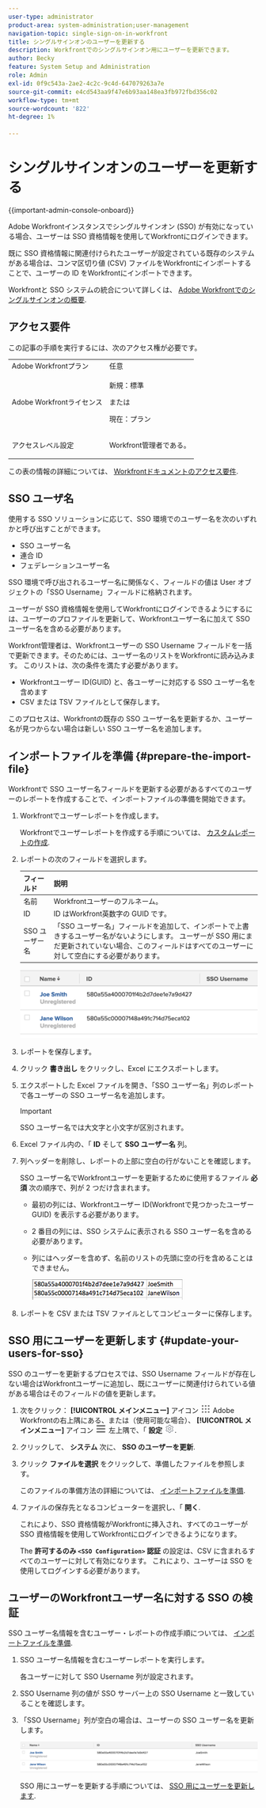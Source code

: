 ```yaml
---
user-type: administrator
product-area: system-administration;user-management
navigation-topic: single-sign-on-in-workfront
title: シングルサインオンのユーザーを更新する
description: Workfrontでのシングルサインオン用にユーザーを更新できます。
author: Becky
feature: System Setup and Administration
role: Admin
exl-id: 0f9c543a-2ae2-4c2c-9c4d-647079263a7e
source-git-commit: e4cd543aa9f47e6b93aa148ea3fb972fbd356c02
workflow-type: tm+mt
source-wordcount: '822'
ht-degree: 1%

---
```


# シングルサインオンのユーザーを更新する

<!-- Audited: 1/2024 -->

{{important-admin-console-onboard}}

Adobe Workfrontインスタンスでシングルサインオン (SSO) が有効になっている場合、ユーザーは SSO 資格情報を使用してWorkfrontにログインできます。

既に SSO 資格情報に関連付けられたユーザーが設定されている既存のシステムがある場合は、コンマ区切り値 (CSV) ファイルをWorkfrontにインポートすることで、ユーザーの ID をWorkfrontにインポートできます。

Workfrontと SSO システムの統合について詳しくは、 [Adobe Workfrontでのシングルサインオンの概要](../../../administration-and-setup/add-users/single-sign-on/sso-in-workfront.md).


## アクセス要件

この記事の手順を実行するには、次のアクセス権が必要です。

<table style="table-layout:auto"> 
 <col> 
 <col> 
 <tbody> 
  <tr> 
   <td role="rowheader">Adobe Workfrontプラン</td> 
   <td>任意</td> 
  </tr> 
  <tr> 
   <td role="rowheader">Adobe Workfrontライセンス</td> 
   <td><p>新規：標準</p><p>または</p><p>現在：プラン</p></td> 
  </tr> 
  <tr> 
   <td role="rowheader">アクセスレベル設定</td> 
   <td> <p>Workfront管理者である。</p>  </td> 
  </tr> 
 </tbody> 
</table>

この表の情報の詳細については、 [Workfrontドキュメントのアクセス要件](/help/quicksilver/administration-and-setup/add-users/access-levels-and-object-permissions/access-level-requirements-in-documentation.md).

## SSO ユーザ名

使用する SSO ソリューションに応じて、SSO 環境でのユーザー名を次のいずれかと呼び出すことができます。

* SSO ユーザー名
* 連合 ID
* フェデレーションユーザー名

SSO 環境で呼び出されるユーザー名に関係なく、フィールドの値は User オブジェクトの「SSO Username」フィールドに格納されます。

ユーザーが SSO 資格情報を使用してWorkfrontにログインできるようにするには、ユーザーのプロファイルを更新して、Workfrontユーザー名に加えて SSO ユーザー名を含める必要があります。

Workfront管理者は、Workfrontユーザーの SSO Username フィールドを一括で更新できます。そのためには、ユーザー名のリストをWorkfrontに読み込みます。 このリストは、次の条件を満たす必要があります。

* Workfrontユーザー ID(GUID) と、各ユーザーに対応する SSO ユーザー名を含めます
* CSV または TSV ファイルとして保存します。

このプロセスは、Workfrontの既存の SSO ユーザー名を更新するか、ユーザー名が見つからない場合は新しい SSO ユーザー名を追加します。

## インポートファイルを準備 {#prepare-the-import-file}

Workfrontで SSO ユーザー名フィールドを更新する必要があるすべてのユーザーのレポートを作成することで、インポートファイルの準備を開始できます。

1. Workfrontでユーザーレポートを作成します。

   Workfrontでユーザーレポートを作成する手順については、 [カスタムレポートの作成](../../../reports-and-dashboards/reports/creating-and-managing-reports/create-custom-report.md).

1. レポートの次のフィールドを選択します。

   | フィールド | 説明 |
   |---|---|
   | 名前 | Workfrontユーザーのフルネーム。 |
   | ID | ID はWorkfront英数字の GUID です。 |
   | SSO ユーザー名 | 「SSO ユーザー名」フィールドを追加して、インポートで上書きするユーザー名がないようにします。 ユーザーが SSO 用にまだ更新されていない場合、このフィールドはすべてのユーザーに対して空白にする必要があります。 |

   ![](assets/users-with-sso-username-and-no-sso-access-only-field.png)

1. レポートを保存します。
1. クリック **書き出し** をクリックし、Excel にエクスポートします。
1. エクスポートした Excel ファイルを開き、「SSO ユーザー名」列のレポートで各ユーザーの SSO ユーザー名を追加します。

   >[!IMPORTANT]
   >
   >SSO ユーザー名では大文字と小文字が区別されます。

1. Excel ファイル内の、「 **ID** そして **SSO ユーザー名** 列。

1. 列ヘッダーを削除し、レポートの上部に空白の行がないことを確認します。

   SSO ユーザー名でWorkfrontユーザーを更新するために使用するファイル **必須** 次の順序で、列が 2 つだけ含まれます。

   * 最初の列には、Workfrontユーザー ID(Workfrontで見つかったユーザー GUID) を表示する必要があります。
   * 2 番目の列には、SSO システムに表示される SSO ユーザー名を含める必要があります。
   * 列にはヘッダーを含めず、名前のリストの先頭に空の行を含めることはできません。

     ![](assets/update-users-for-sso-csv-file-for-import.png)

1. レポートを CSV または TSV ファイルとしてコンピューターに保存します。

## SSO 用にユーザーを更新します {#update-your-users-for-sso}

SSO のユーザーを更新するプロセスでは、SSO Username フィールドが存在しない場合はWorkfrontユーザーに追加し、既にユーザーに関連付けられている値がある場合はそのフィールドの値を更新します。

1. 次をクリック： **[!UICONTROL メインメニュー]** アイコン ![メインメニュー](/help/_includes/assets/main-menu-icon.png) Adobe Workfrontの右上隅にある、または（使用可能な場合）、 **[!UICONTROL メインメニュー]** アイコン ![メインメニュー](/help/_includes/assets/main-menu-icon-left-nav.png) 左上隅で、「 **設定** ![](assets/gear-icon-settings.png).

1. クリックして、 **システム** 次に、 **SSO のユーザーを更新**.

1. クリック **ファイルを選択** をクリックして、準備したファイルを参照します。

   このファイルの準備方法の詳細については、 [インポートファイルを準備](#prepare-the-import-file).

1. ファイルの保存先となるコンピューターを選択し、「 **開く**.

   これにより、SSO 資格情報がWorkfrontに挿入され、すべてのユーザーが SSO 資格情報を使用してWorkfrontにログインできるようになります。

   The **許可するのみ `<SSO Configuration>` 認証** の設定は、CSV に含まれるすべてのユーザーに対して有効になります。 これにより、ユーザーは SSO を使用してログインする必要があります。

## ユーザーのWorkfrontユーザー名に対する SSO の検証

SSO ユーザー名情報を含むユーザー・レポートの作成手順については、 [インポートファイルを準備](#prepare-the-import-file).

1. SSO ユーザー名情報を含むユーザーレポートを実行します。

   各ユーザーに対して SSO Username 列が設定されます。

1. SSO Username 列の値が SSO サーバー上の SSO Username と一致していることを確認します。
1. 「SSO Username」列が空白の場合は、ユーザーの SSO ユーザー名を更新します。

   ![](assets/users-with-sso-field-updated.png)

   SSO 用にユーザーを更新する手順については、 [SSO 用にユーザーを更新します](#update-your-users-for-sso).
